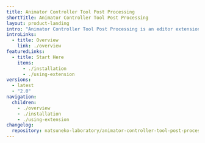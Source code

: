 ```yaml
---
title: Animator Controller Tool Post Processing
shortTitle: Animator Controller Tool Post Processing
layout: product-landing
intro: "Animator Controller Tool Post Processing is an editor extension for Unity to improve default behavior of Animator Controller Tool."
introLinks:
  - title: Overview
    link: ./overview
featuredLinks:
  - title: Start Here
    items:
      - ./installation
      - ./using-extension
versions:
  - latest
  - "2.0"
navigation:
  children:
    - ./overview
    - ./installation
    - ./using-extension
changelog:
  repository: natsuneko-laboratory/animator-controller-tool-post-processing
---
```

